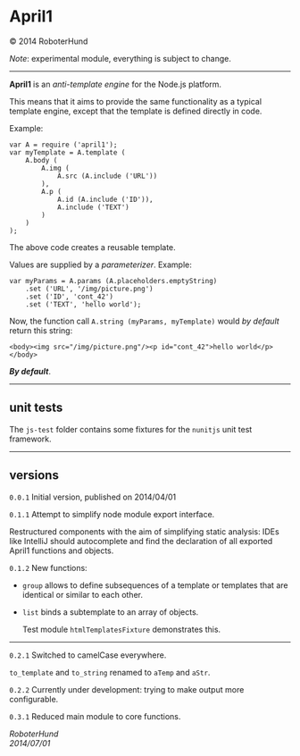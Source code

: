 April1
======
&copy; 2014 RoboterHund

_Note_: experimental module, everything is subject to change.

* * *

**April1** is an *anti-template engine* for the Node.js platform.

This means that it aims to provide the same functionality as a typical
template engine, except that the template is defined directly in code.

Example:

	var A = require ('april1');
	var myTemplate = A.template (
		A.body (
			A.img (
				A.src (A.include ('URL'))
			),
			A.p (
				A.id (A.include ('ID')),
				A.include ('TEXT')
			)
		)
	);

The above code creates a reusable template.

Values are supplied by a *parameterizer*. Example:

    var myParams = A.params (A.placeholders.emptyString)
        .set ('URL', '/img/picture.png')
        .set ('ID', 'cont_42')
        .set ('TEXT', 'hello world');

Now, the function call ``A.string (myParams, myTemplate)``
would *by default* return this string:

	<body><img src="/img/picture.png"/><p id="cont_42">hello world</p></body>

***By default***.

* * *

unit tests
----------
The ``js-test`` folder contains some fixtures for the ``nunitjs`` unit test framework.

* * *

versions
--------

``0.0.1``
Initial version, published on 2014/04/01

``0.1.1``
Attempt to simplify node module export interface.

Restructured components with the aim of simplifying static analysis:
IDEs like IntelliJ should autocomplete and find the declaration
of all exported April1 functions and objects.

``0.1.2``
New functions:

* ``group`` allows to define subsequences of a template or templates
that are identical or similar to each other.

* ``list`` binds a subtemplate to an array of objects.

    Test module ``htmlTemplatesFixture`` demonstrates this.

* * *

``0.2.1``
Switched to camelCase everywhere.

`to_template` and `to_string` renamed to `aTemp` and `aStr`.

``0.2.2``
Currently under development: trying to make output more configurable.

``0.3.1``
Reduced main module to core functions.

*RoboterHund*  
*2014/07/01*

